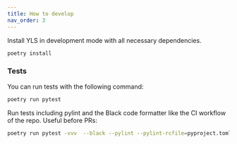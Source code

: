 ```yaml
---
title: How to develop
nav_order: 3
---
```


Install YLS in development mode with all necessary dependencies.

```bash
poetry install
```

### Tests

You can run tests with the following command:

```bash
poetry run pytest
```

Run tests including pylint and the Black code formatter like the CI workflow of the repo. Useful before PRs:

```bash
poetry run pytest -vvv  --black --pylint --pylint-rcfile=pyproject.toml --cov=yls --cov-report=term-missing -l ./yls ./tests
```
